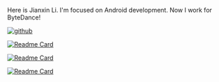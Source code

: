 Here is Jianxin Li. I'm focused on Android development. Now I work for ByteDance!

[![github](https://github-readme-stats.vercel.app/api?username=CoXier&hide=contribs,commits&show_icons=true)](https://github.com/CoXier)

[![Readme Card](https://github-readme-stats.vercel.app/api/pin/?username=CoXier&repo=stackoverflow-login)](https://github.com/CoXier/stackoverflow-login)

[![Readme Card](https://github-readme-stats.vercel.app/api/pin/?username=CoXier&repo=TinyPNG)](https://github.com/CoXier/TinyPNG)

[![Readme Card](https://github-readme-stats.vercel.app/api/pin/?username=CoXier&repo=LowPoly)](https://github.com/CoXier/LowPoly)
 
